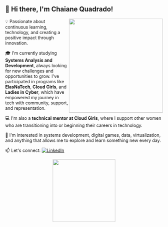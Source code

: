 ## 👋 Hi there, I'm Chaiane Quadrado!

<img align="right" width=300px src="https://github.com/chaiaq/chaiaq/assets/101228665/3cdade07-3505-4edd-974d-98bd768cb63e.jpg">

💡 Passionate about continuous learning, technology, and creating a positive impact through innovation.

🎓 I'm currently studying **Systems Analysis and Development**, always looking for new challenges and opportunities to grow. I've participated in programs like **ElasNaTech**, **Cloud Girls**, and **Ladies in Cyber**, which have empowered my journey in tech with community, support, and representation.

💻 I'm also a **technical mentor at Cloud Girls**, where I support other women who are transitioning into or beginning their careers in technology.

🚀 I'm interested in systems development, digital games, data, virtualization, and anything that allows me to explore and learn something new every day.

📫 Let's connect: [![LinkedIn](https://img.shields.io/badge/-LinkedIn-0077B5?style=flat&logo=linkedin&logoColor=white)](https://www.linkedin.com/in/chaianeaq/)




<div align="center">
  <a href="https://github.com/nidril">
  <img height="200em" src="https://github-readme-stats.vercel.app/api/top-langs/?username=chaiaq&layout=compact&langs_count=7&theme=nightowl"/>
</div>

    
